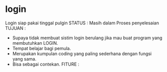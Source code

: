# login
Login siap pakai tinggal pulgin
STATUS : Masih dalam Proses penyelesaian
TUJUAN : 
- Supaya tidak membuat sistim login berulang jika mau buat program yang membutuhkan LOGIN.
- Tempat belajar bagi pemula.
- Merupakan kumpulan coding yang paling sederhana dengan fungsi yang sama.
- Bisa sebagai contekan.
FITURE :

